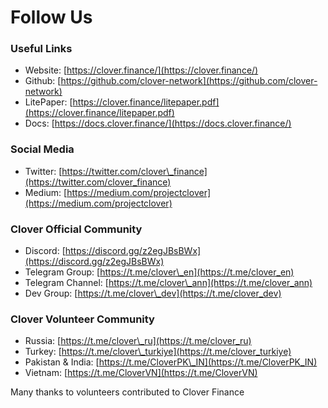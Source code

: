 # Follow Us

### Useful Links

* Website: [https://clover.finance/](https://clover.finance/)
* Github: [https://github.com/clover-network](https://github.com/clover-network)
* LitePaper: [https://clover.finance/litepaper.pdf](https://clover.finance/litepaper.pdf)
* Docs: [https://docs.clover.finance/](https://docs.clover.finance/)

### Social Media

* Twitter: [https://twitter.com/clover\_finance](https://twitter.com/clover_finance)
* Medium: [https://medium.com/projectclover](https://medium.com/projectclover)

### Clover Official Community

* Discord: [https://discord.gg/z2egJBsBWx](https://discord.gg/z2egJBsBWx)
* Telegram Group: [https://t.me/clover\_en](https://t.me/clover_en)
* Telegram Channel: [https://t.me/clover\_ann](https://t.me/clover_ann)
* Dev Group: [https://t.me/clover\_dev](https://t.me/clover_dev)

### Clover Volunteer Community

* Russia: [https://t.me/clover\_ru](https://t.me/clover_ru)
* Turkey: [https://t.me/clover\_turkiye](https://t.me/clover_turkiye)
* Pakistan & India: [https://t.me/CloverPK\_IN](https://t.me/CloverPK_IN)
* Vietnam: [https://t.me/CloverVN](https://t.me/CloverVN)

Many thanks to volunteers contributed to Clover Finance

